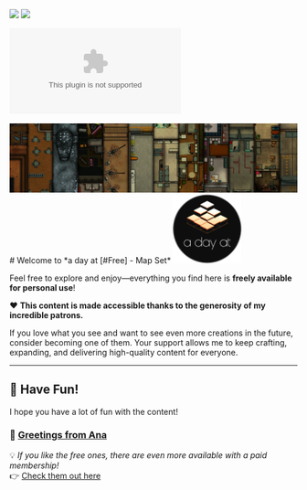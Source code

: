 ![](https://img.shields.io/badge/Foundry-v12-informational)
![](https://img.shields.io/badge/Foundry-v13-informational)
<!--- Downloads @ Latest Badge -->
<!--- replace shadows-eye/a-day-at-free-maps with your username/repository -->
![Latest Release Download Count](https://img.shields.io/github/downloads/a-day-at/free-maps/latest/module.zip)

<!--- Forge Bazaar Install % Badge -->
<!--- replace <a-day-at-free-maps> with the `name` in your manifest -->
<!--- ![Forge Installs](https://img.shields.io/badge/dynamic/json?label=Forge%20Installs&query=package.installs&suffix=%25&url=https%3A%2F%2Fforge-vtt.com%2Fapi%2Fbazaar%2Fpackage%2F&a-day-at-free-maps&colorB=4aa94a) -->

<img src="https://github.com/a-day-at/free-maps/blob/master/images/free_banner.webp">
# Welcome to *a day at [#Free] - Map Set* <img src="https://github.com/a-day-at/free-maps/blob/master/images/a-day-at-Logo.webp" width="120">

Feel free to explore and enjoy—everything you find here is **freely available for personal use**!

❤️ **This content is made accessible thanks to the generosity of my incredible patrons.**

If you love what you see and want to see even more creations in the future, consider becoming one of them. Your support allows me to keep crafting, expanding, and delivering high-quality content for everyone.

---

## 🎉 Have Fun!  
I hope you have a lot of fun with the content!

### 🌟 [Greetings from Ana](https://www.patreon.com/c/adayat/about)

💡 *If you like the free ones, there are even more available with a paid membership!*  
👉 [Check them out here](https://www.patreon.com/checkout/adayat?rid=8113788)
